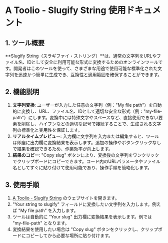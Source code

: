# A Toolio - Slugify String 使用ドキュメント

## 1. ツール概要

**Slugify String（スラギファイ・ストリング）**は、通常の文字列をURLやファイル名、IDとして安全に利用可能な形式に変換するためのオンラインツールです。開発者はこのツールを使って、さまざまな用途で使用可能な標準化された文字列を迅速かつ簡単に生成でき、互換性と適用範囲を確保することができます。

## 2. 機能説明

1. **文字列変換**: ユーザーが入力した任意の文字列（例："My file path"）を自動的に変換し、URL、ファイル名、IDとして適切な安全な形式（例："my-file-path"）にします。変換中には特殊文字やスペースなど、直接使用できない要素を削除し、ハイフンなどの適切な記号で接続することで、生成される文字列の標準化と実用性を保証します。
2. **リアルタイムプレビュー**: 入力欄に文字列を入力または編集すると、ツールは即座に出力欄に変換結果を表示します。追加の操作やボタンクリックなしで結果を確認できるため、作業効率が向上します。
3. **結果のコピー**: "Copy slug" ボタンにより、変換後の文字列をワンクリックでクリップボードにコピーできます。コード内のURLパラメータやファイル名としてすぐに貼り付けて使用可能であり、操作手順を簡略化します。

## 3. 使用手順

1. [A Toolio - Slugify String](https://atoolio.com/slugify-string) のウェブサイトを開きます。
2. "Your string to slugify" フィールドに変換したい文字列を入力します。例えば "My file path" を入力します。
3. ツールは自動的に "Your slug" 出力欄に変換結果を表示します。例では "my-file-path" となります。
4. 変換結果を使用したい場合は "Copy slug" ボタンをクリックし、クリップボードにコピーしてから必要な場所に貼り付けます。